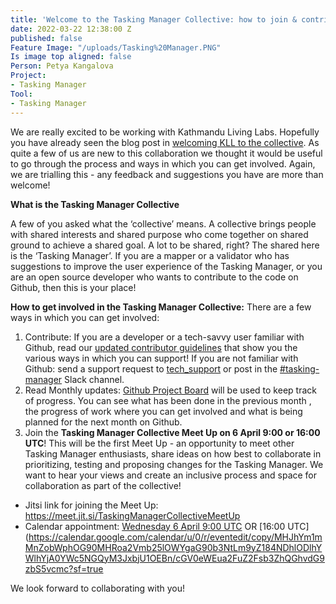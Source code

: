 ```yaml
---
title: 'Welcome to the Tasking Manager Collective: how to join & contribute!'
date: 2022-03-22 12:38:00 Z
published: false
Feature Image: "/uploads/Tasking%20Manager.PNG"
Is image top aligned: false
Person: Petya Kangalova
Project:
- Tasking Manager
Tool:
- Tasking Manager
---
```


We are really excited to be working with Kathmandu Living Labs. Hopefully you have already seen the blog post in [welcoming KLL to the collective](https://www.hotosm.org/tech-blog/welcome-to-the-collective-kll/). As quite a few of us are new to this collaboration we thought it would be useful to go through the process and ways in which you can get involved. Again, we are trialling this - any feedback and suggestions you have are more than welcome!

**What is the Tasking Manager Collective**

A few of you asked what the ‘collective’ means. A collective brings people with shared interests and shared purpose who come together on shared ground to achieve a shared goal. A lot to be shared, right? The shared here is the ‘Tasking Manager’. If you are a mapper or a validator who has suggestions to improve the user experience of the Tasking Manager, or you are an open source developer who wants to contribute to the code on Github, then this is your place!

**How to get involved in the Tasking Manager Collective:**
There are a few ways in which you can get involved:
1. Contribute: If you are a developer or a tech-savvy user familiar with Github, read our [updated contributor guidelines](https://github.com/hotosm/tasking-manager/blob/develop/docs/contributing.md) that show you the various ways in which you can support! If you are not familiar with Github:  send a support request to [tech_support](https://hotosm.atlassian.net/servicedesk/customer/portal/4) or post in the [#tasking-manager](https://hotosm.slack.com/archives/C319P09PB) Slack channel.
2. Read Monthly updates: [Github Project Board](https://github.com/orgs/hotosm/projects/4/views/1) will be used to keep track of progress. You can see what has been done in the previous month , the progress of work where you can get involved and what is being planned for the next month on Github. 
3. Join the **Tasking Manager Collective Meet Up on 6 April 9:00 or 16:00 UTC**! This will be the first Meet Up - an opportunity to meet other Tasking Manager enthusiasts, share ideas on how best to collaborate in prioritizing, testing and proposing changes for the Tasking Manager.  We want to hear your views and create an inclusive process and space for collaboration as part of the collective!  
* Jitsi link for joining the Meet Up: https://meet.jit.si/TaskingManagerCollectiveMeetUp
* Calendar appointment: [Wednesday 6 April 9:00 UTC](https://calendar.google.com/calendar/u/0/r/eventedit/copy/MmFmNm1jNXBtYW1tMG9wcGhnMzkzcThkamYgaG90b3NtLm9yZ184NDhlODlhYWlhYjA0YWc5NGQyM3JxbjU1OEBn/cGV0eWEua2FuZ2Fsb3ZhQGhvdG9zbS5vcmc?sf=true) OR [16:00 UTC](https://calendar.google.com/calendar/u/0/r/eventedit/copy/MHJhYm1mMnZobWphOG90MHRoa2Vmb25lOWYgaG90b3NtLm9yZ184NDhlODlhYWlhYjA0YWc5NGQyM3JxbjU1OEBn/cGV0eWEua2FuZ2Fsb3ZhQGhvdG9zbS5vcmc?sf=true

We look forward to collaborating with you! 
 